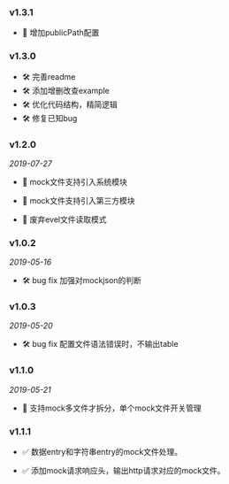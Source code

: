 ### v1.3.1
- 🚀 增加publicPath配置

### v1.3.0
- 🛠 完善readme
- 🛠 添加增删改查example
- 🛠 优化代码结构，精简逻辑
- 🛠 修复已知bug

### v1.2.0

*2019-07-27*

- 🚀 mock文件支持引入系统模块

- 🚀 mock文件支持引入第三方模块

- 🚮 废弃evel文件读取模式 

### v1.0.2

*2019-05-16*

- 🛠 bug fix 加强对mockjson的判断

### v1.0.3

*2019-05-20*

- 🛠 bug fix 配置文件语法错误时，不输出table

### v1.1.0

*2019-05-21*

- 🚀 支持mock多文件才拆分，单个mock文件开关管理

### v1.1.1

- ✅ 数据entry和字符串entry的mock文件处理。

- ✅ 添加mock请求响应头，输出http请求对应的mock文件。
